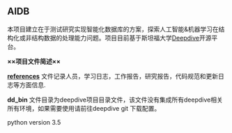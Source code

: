 ##  AIDB 

本项目建立在于测试研究实现智能化数据库的方案，探索人工智能&机器学习在结构化或非结构数据的处理能力问题。项目目前基于斯坦福大学[Deepdive](https://github.com/HazyResearch/deepdive)开源平台。

**××项目文件简述××**

**[references](https://github.com/Focke-Wulf/AIDB/tree/master/references)** 文件记录人员，学习日志，工作报告，研究报告，代码规范和更新日志等方面信息.

**dd_bin** 文件目录为deepdive项目目录文件，该文件没有集成所有deepdive相关所有环境，如果需要使用请前往deepdive git 下载配置。

 







python version 3.5

